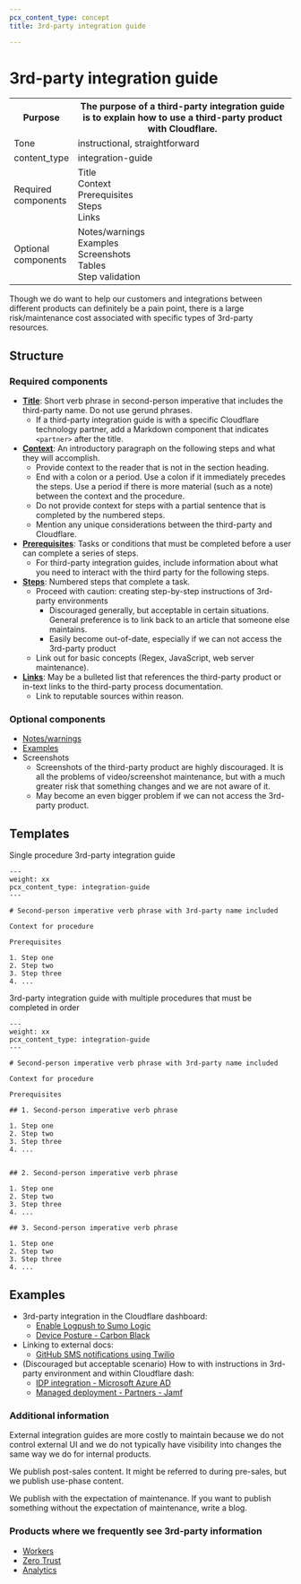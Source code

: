 ```yaml
---
pcx_content_type: concept
title: 3rd-party integration guide

---
```


# 3rd-party integration guide

<table>
  <tr>
    <th style="width:20%">Purpose</th>
    <th>The purpose of a third-party integration guide is to explain how to use a third-party product with Cloudflare.</th>
  </tr>
  <tr>
    <td>Tone</td>
    <td>instructional, straightforward</td>
  </tr>
  <tr>
    <td>content_type</td>
    <td>integration-guide</td>
  </tr>
  <tr>
    <td>Required components</td>
    <td>Title <br/>Context <br/>Prerequisites <br/>Steps <br/>Links</td>
  </tr>
  <tr>
    <td>Optional components</td>
    <td>Notes/warnings <br/> Examples <br/> Screenshots <br/> Tables <br/> Step validation</td>
  </tr>
</table>

Though we do want to help our customers and integrations between different products can definitely be a pain point, there is a large risk/maintenance cost associated with specific types of 3rd-party resources.

## Structure

### Required components

+ [**Title**](/style-guide/content-strategy/documentation-content-strategy/component-attributes/titles/): Short verb phrase in second-person imperative that includes the third-party name. Do not use gerund phrases.
  + If a third-party integration guide is with a specific Cloudflare technology partner, add a Markdown component that indicates `<partner>` after the title.
+ [**Context**](/style-guide/content-strategy/documentation-content-strategy/component-attributes/context/): An introductory paragraph on the following steps and what they will accomplish.
  + Provide context to the reader that is not in the section heading.
  + End with a colon or a period. Use a colon if it immediately precedes the steps. Use a period if there is more material (such as a note) between the context and the procedure.
  + Do not provide context for steps with a partial sentence that is completed by the numbered steps.
  + Mention any unique considerations between the third-party and Cloudflare.
+ [**Prerequisites**](/style-guide/content-strategy/documentation-content-strategy/component-attributes/prerequisites/): Tasks or conditions that must be completed before a user can complete a series of steps.
  + For third-party integration guides, include information about what you need to interact with the third party for the following steps.
+ [**Steps**](/style-guide/content-strategy/documentation-content-strategy/component-attributes/steps-tasks-procedures/): Numbered steps that complete a task.
  + Proceed with caution: creating step-by-step instructions of 3rd-party environments
    + Discouraged generally, but acceptable in certain situations. General preference is to link back to an article that someone else maintains.
    + Easily become out-of-date, especially if we can not access the 3rd-party product
  + Link out for basic concepts (Regex, JavaScript, web server maintenance).
+ [**Links**](/style-guide/content-strategy/documentation-content-strategy/component-attributes/links/): May be a bulleted list that references the third-party product or in-text links to the third-party process documentation.
  + Link to reputable sources within reason.

### Optional components

+ [Notes/warnings](/style-guide/content-strategy/documentation-content-strategy/component-attributes/notes-tips-warnings/)
+ [Examples](/style-guide/content-strategy/documentation-content-strategy/component-attributes/examples/)
+ Screenshots
  + Screenshots of the third-party product are highly discouraged. It is all the problems of video/screenshot maintenance, but with a much greater risk that something changes and we are not aware of it.
  + May become an even bigger problem if we can not access the 3rd-party product.

## Templates

Single procedure 3rd-party integration guide
```
---
weight: xx
pcx_content_type: integration-guide
---
 
# Second-person imperative verb phrase with 3rd-party name included
 
Context for procedure
 
Prerequisites
 
1. Step one
2. Step two
3. Step three
4. ...
```

3rd-party integration guide with multiple procedures that must be completed in order
```
---
weight: xx
pcx_content_type: integration-guide
---
 
# Second-person imperative verb phrase with 3rd-party name included
 
Context for procedure
 
Prerequisites
  
## 1. Second-person imperative verb phrase  
 
1. Step one
2. Step two
3. Step three
4. ...    
 
 
## 2. Second-person imperative verb phrase  
 
1. Step one
2. Step two
3. Step three
4. ...      
 
## 3. Second-person imperative verb phrase  
 
1. Step one
2. Step two
3. Step three
4. ...
```

## Examples

+ 3rd-party integration in the Cloudflare dashboard:
  + [Enable Logpush to Sumo Logic](https://developers.cloudflare.com/logs/get-started/enable-destinations/sumo-logic/)
  + [Device Posture - Carbon Black](https://developers.cloudflare.com/cloudflare-one/identity/devices/warp-client-checks/carbon-black/)
+ Linking to external docs:
  + [GitHub SMS notifications using Twilio](https://developers.cloudflare.com/workers/tutorials/github-sms-notifications-using-twilio/#sending-a-text-with-twilio)
+ (Discouraged but acceptable scenario) How to with instructions in 3rd-party environment and within Cloudflare dash:
  + [IDP integration - Microsoft Azure AD](https://developers.cloudflare.com/cloudflare-one/identity/idp-integration/azuread/)
  + [Managed deployment - Partners - Jamf](https://developers.cloudflare.com/cloudflare-one/connections/connect-devices/warp/deployment/mdm-deployment/partners/jamf/)

### Additional information

External integration guides are more costly to maintain because we do not control external UI and we do not typically have visibility into changes the same way we do for internal products.

We publish post-sales content. It might be referred to during pre-sales, but we publish use-phase content.

We publish with the expectation of maintenance. If you want to publish something without the expectation of maintenance, write a blog.

### Products where we frequently see 3rd-party information

+ [Workers](https://developers.cloudflare.com/workers/tutorials/)
+ [Zero Trust](https://developers.cloudflare.com/cloudflare-one/identity/idp-integration/)
+ [Analytics](https://developers.cloudflare.com/fundamentals/data-products/analytics-integrations/)
